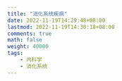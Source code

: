 ```yaml
---
title: "消化系统疾病"
date: 2022-11-19T14:29:48+08:00
lastmod: 2022-11-19T14:30:18+08:00
comments: true
math: false
weight: 40000
tags:
    - 内科学
    - 消化系统
---
```


